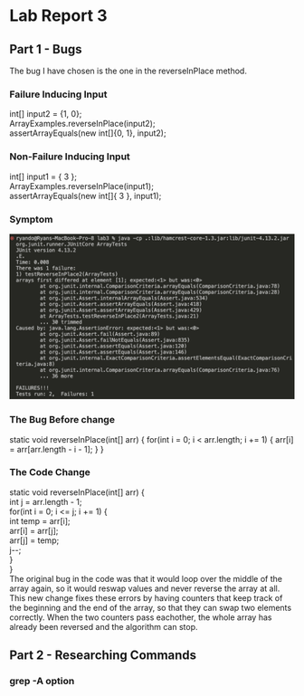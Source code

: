 # Lab Report 3
## Part 1 - Bugs
The bug I have chosen is the one in the reverseInPlace method. 
### Failure Inducing Input
int[] input2 = {1, 0};\
ArrayExamples.reverseInPlace(input2);\
assertArrayEquals(new int[]{0, 1}, input2);
### Non-Failure Inducing Input
int[] input1 = { 3 };\
ArrayExamples.reverseInPlace(input1);\
assertArrayEquals(new int[]{ 3 }, input1);
### Symptom
![image](failed_test(1).png)

### The Bug Before change
<html> 
   static void reverseInPlace(int[] arr) {
   <head>   
   for(int i = 0; i < arr.length; i += 1) {
      <head1>
      arr[i] = arr[arr.length - i - 1];
      </head1>
    }
   </head>
  }
</html>

  
### The Code Change
static void reverseInPlace(int[] arr) {  
    int j = arr.length - 1;  
    for(int i = 0; i <= j; i += 1) {  
        int temp = arr[i];  
        arr[i] = arr[j];  
        arr[j] = temp;  
        j--;  
    }  
  }  
The original bug in the code was that it would loop over the middle of the array again, so it would reswap values and never reverse the array at all. This new change fixes these errors by having counters that keep track of the beginning and the end of the array, so that they can swap two elements correctly. When the two counters pass eachother, the whole array has already been reversed and the algorithm can stop.

## Part 2 - Researching Commands

### grep -A option

